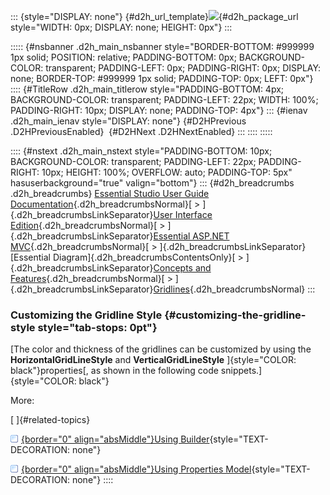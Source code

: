 ::: {style="DISPLAY: none"}
[](ms-xhelp:///?Id=d2h_url_template){#d2h_url_template}![](!package_url!){#d2h_package_url style="WIDTH: 0px; DISPLAY: none; HEIGHT: 0px"}
:::

::::: {#nsbanner .d2h_main_nsbanner style="BORDER-BOTTOM: #999999 1px solid; POSITION: relative; PADDING-BOTTOM: 0px; BACKGROUND-COLOR: transparent; PADDING-LEFT: 0px; PADDING-RIGHT: 0px; DISPLAY: none; BORDER-TOP: #999999 1px solid; PADDING-TOP: 0px; LEFT: 0px"}
:::: {#TitleRow .d2h_main_titlerow style="PADDING-BOTTOM: 4px; BACKGROUND-COLOR: transparent; PADDING-LEFT: 22px; WIDTH: 100%; PADDING-RIGHT: 10px; DISPLAY: none; PADDING-TOP: 4px"}
::: {#ienav .d2h_main_ienav style="DISPLAY: none"}
[](ms-xhelp:///?Id=4ce93cae-d9c7-4751-9c9f-96da5d56453b){#D2HPrevious .D2HPreviousEnabled}  [](ms-xhelp:///?Id=6bc99a1c-fd95-4a77-ba2b-08dc542f528d){#D2HNext .D2HNextEnabled}
:::
::::
:::::

:::: {#nstext .d2h_main_nstext style="PADDING-BOTTOM: 10px; BACKGROUND-COLOR: transparent; PADDING-LEFT: 22px; PADDING-RIGHT: 10px; HEIGHT: 100%; OVERFLOW: auto; PADDING-TOP: 5px" hasuserbackground="true" valign="bottom"}
::: {#d2h_breadcrumbs .d2h_breadcrumbs}
[Essential Studio User Guide Documentation](ms-xhelp:///?Id=12457748-09e3-4d74-a240-8e049cedf030){.d2h_breadcrumbsNormal}[ \> ]{.d2h_breadcrumbsLinkSeparator}[User Interface Edition](ms-xhelp:///?Id=c29296b7-531c-413b-a0ec-488ca1f7f669){.d2h_breadcrumbsNormal}[ \> ]{.d2h_breadcrumbsLinkSeparator}[Essential ASP.NET MVC](ms-xhelp:///?Id=4b14e7d1-65c4-4f67-b1aa-2c37709905a5){.d2h_breadcrumbsNormal}[ \> ]{.d2h_breadcrumbsLinkSeparator}[Essential Diagram]{.d2h_breadcrumbsContentsOnly}[ \> ]{.d2h_breadcrumbsLinkSeparator}[Concepts and Features](ms-xhelp:///?Id=04839cdf-94fc-4d24-9f6b-119fdbd7bbfb){.d2h_breadcrumbsNormal}[ \> ]{.d2h_breadcrumbsLinkSeparator}[Gridlines](ms-xhelp:///?Id=81567eb0-358e-4bdd-bd62-c8f4f2b1b05a){.d2h_breadcrumbsNormal}
:::

### Customizing the Gridline Style {#customizing-the-gridline-style style="tab-stops: 0pt"}

[The color and thickness of the gridlines can be customized by using the **HorizontalGridLineStyle** and **VerticalGridLineStyle** ]{style="COLOR: black"}properties[, as shown in the following code snippets.]{style="COLOR: black"}

More:

[ ]{#related-topics}

[![](button.gif){border="0" align="absMiddle"}Using Builder](ms-xhelp:///?Id=f3b6a626-68a6-4bb3-987e-514284c4d9ca){style="TEXT-DECORATION: none"}

[![](button.gif){border="0" align="absMiddle"}Using Properties Model](ms-xhelp:///?Id=f517c2be-d90d-4b29-aea7-080a4ad8d40b){style="TEXT-DECORATION: none"}
::::
